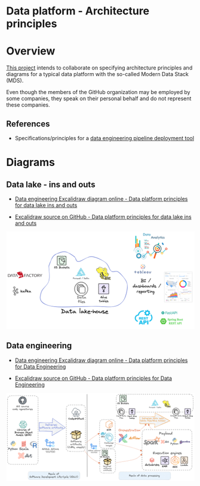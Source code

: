 Data platform - Architecture principles
=======================================

# Overview
[This project](https://github.com/data-engineering-helpers/architecture-principles)
intends to collaborate on specifying architecture principles and diagrams
for a typical data platform with the so-called Modern Data Stack (MDS).

Even though the members of the GitHub organization may be employed by
some companies, they speak on their personal behalf and do not represent
these companies.

## References
* Specifications/principles for a
  [data engineering pipeline deployment tool](https://github.com/data-engineering-helpers/data-pipeline-deployment)

# Diagrams

## Data lake - ins and outs
* [Data engineering Excalidraw diagram online - Data platform principles for data lake ins and outs](https://excalidraw.com/#json=nEuZvbpEQhNxeIoGlkXyr,egsYZyTvBzsC2F6yRCjnPA)

* [Excalidraw source on GitHub - Data platform principles for data lake ins and outs](https://github.com/data-engineering-helpers/architecture-principles/blob/main/diagrams/Data%20Platform%20-%20Principles%20-%20Data%20Lake%20In%20and%20Out%20-%202023-01.excalidraw)

![Data platform principles for data lake ins and outs](https://github.com/data-engineering-helpers/architecture-principles/blob/main/diagrams/material/Data%20Platform%20-%20Principles%20-%20Data%20Lake%20In%20and%20Out%20-%202023-01.png)

## Data engineering
* [Data engineering Excalidraw diagram online - Data platform principles for Data Engineering](https://excalidraw.com/#json=JEBLmKiMyWf30qO6mGSsh,60WEhfdu94-kEIsbQ7oxaA)

* [Excalidraw source on GitHub - Data platform principles for Data Engineering](https://github.com/data-engineering-helpers/architecture-principles/blob/main/diagrams/Data%20Platform%20-%20Principles%20-%20Data%20Engineering%20-%202023-01%20-%20v1.0.excalidraw)

![Data Platform - Principles - Data Engineering](https://github.com/data-engineering-helpers/architecture-principles/blob/main/diagrams/material/Data%20Platform%20-%20Principles%20-%20Data%20Engineering%20-%202023-01%20-%20v1.0.png)



